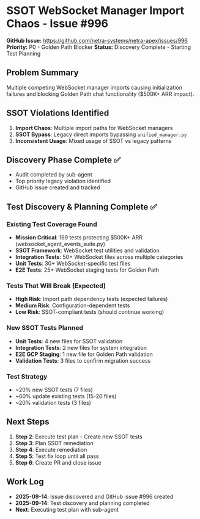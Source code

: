 # SSOT WebSocket Manager Import Chaos - Issue #996

**GitHub Issue:** https://github.com/netra-systems/netra-apex/issues/996
**Priority:** P0 - Golden Path Blocker
**Status:** Discovery Complete - Starting Test Planning

## Problem Summary
Multiple competing WebSocket manager imports causing initialization failures and blocking Golden Path chat functionality ($500K+ ARR impact).

## SSOT Violations Identified
1. **Import Chaos**: Multiple import paths for WebSocket managers
2. **SSOT Bypass**: Legacy direct imports bypassing `unified_manager.py`
3. **Inconsistent Usage**: Mixed usage of SSOT vs legacy patterns

## Discovery Phase Complete ✅
- Audit completed by sub-agent
- Top priority legacy violation identified
- GitHub issue created and tracked

## Test Discovery & Planning Complete ✅

### Existing Test Coverage Found
- **Mission Critical**: 169 tests protecting $500K+ ARR (websocket_agent_events_suite.py)
- **SSOT Framework**: WebSocket test utilities and validation
- **Integration Tests**: 50+ WebSocket files across multiple categories
- **Unit Tests**: 30+ WebSocket-specific test files
- **E2E Tests**: 25+ WebSocket staging tests for Golden Path

### Tests That Will Break (Expected)
- **High Risk**: Import path dependency tests (expected failures)
- **Medium Risk**: Configuration-dependent tests
- **Low Risk**: SSOT-compliant tests (should continue working)

### New SSOT Tests Planned
- **Unit Tests**: 4 new files for SSOT validation
- **Integration Tests**: 2 new files for system integration
- **E2E GCP Staging**: 1 new file for Golden Path validation
- **Validation Tests**: 3 files to confirm migration success

### Test Strategy
- ~20% new SSOT tests (7 files)
- ~60% update existing tests (15-20 files)
- ~20% validation tests (3 files)

## Next Steps
1. **Step 2**: Execute test plan - Create new SSOT tests
2. **Step 3**: Plan SSOT remediation
3. **Step 4**: Execute remediation
4. **Step 5**: Test fix loop until all pass
5. **Step 6**: Create PR and close issue

## Work Log
- **2025-09-14**: Issue discovered and GitHub issue #996 created
- **2025-09-14**: Test discovery and planning completed
- **Next**: Executing test plan with sub-agent